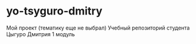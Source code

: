 # yo-tsyguro-dmitry

Мой проект (тематику еще не выбрал)
Учебный репозиторий студента Цыгуро Дмитрия 1 модуль
